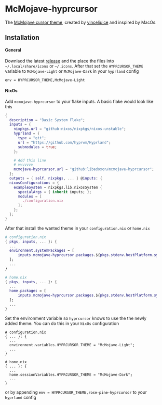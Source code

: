 # McMojave-hyprcursor
The [McMojave cursor theme](https://github.com/vinceliuice/McMojave-cursors), created by [vinceliuice](https://github.com/vinceliuice) and inspired by MacOs.

## Installation
#### General
Downlaod the latest [release](ttps://github.com/Libadoxon/mcmojave-hyprcursor/releases) and the place the files into `~/.local/share/icons` or `~/.icons`. After that set the `HYPRCURSOR_THEME` variable to `McMojave-Light` or `McMojave-Dark` in your `hyprland` config
```hyprlang
env = HYPRCURSOR_THEME,McMojave-Light
```

#### NixOs
Add `mcmojave-hyprcursor` to your flake inputs. A basic flake would look like this
```nix
{
  description = "Basic System Flake";
  inputs = {
    nixpkgs.url = "github:nixos/nixpkgs/nixos-unstable";
    hyprland = {
      type = "git";
      url = "https://github.com/hyprwm/Hyprland";
      submodules = true;
    };

    # Add this line
    # vvvvvvv
    mcmojave-hyprcursor.url = "github:libadoxon/mcmojave-hyprcursor";
  };
  outputs = { self, nixpkgs, ... } @inputs: {
  nixosConfigurations = {
    exampleSystem = nixpkgs.lib.nixosSystem {
      specialArgs = { inherit inputs; };
      modules = [
        ./configuration.nix
      ];
    };
  };
}
```
After that install the wanted theme in your `configuration.nix` or `home.nix`
```nix
# configuration.nix
{ pkgs, inputs, ... }: {
  ...
  environment.systemPackages = [
      inputs.mcmojave-hyprcursor.packages.${pkgs.stdenv.hostPlatform.system}.mcmojave-hyprcursor-light
  ];
  ...
}
```
```nix
# home.nix
{ pkgs, inputs, ... }: {
  ...
  home.packages = [
      inputs.mcmojave-hyprcursor.packages.${pkgs.stdenv.hostPlatform.system}.mcmojave-hyprcursor-dark
  ];
  ...
}
```
Set the environment variable so `hyprcursor` knows to use the the newly added theme. You can do this in your `NixOs` configuration
```
# configuration.nix
{ ... }: {
  ...
  environment.variables.HYPRCURSOR_THEME = "McMojave-Light";
  ...
}
```
```
# home.nix
{ ... }: {
  ...
  home.sessionVariables.HYPRCURSOR_THEME = "McMojave-Dark";
  ...
}
```
or by appending `env = HYPRCURSOR_THEME,rose-pine-hyprcursor` to your `hyprland` config
